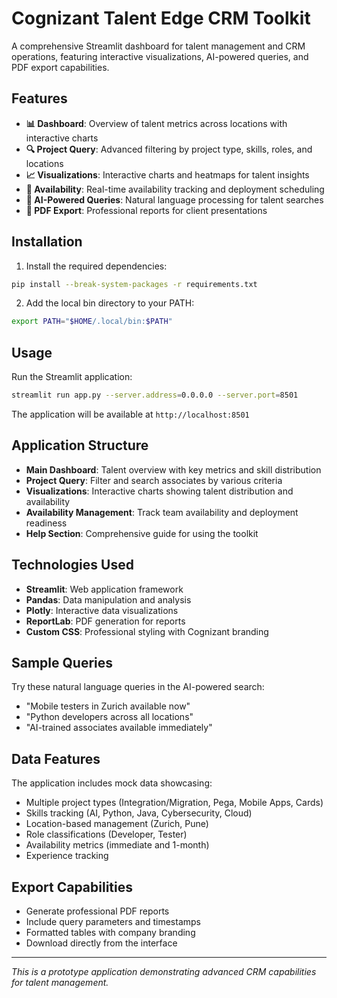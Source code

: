 # Cognizant Talent Edge CRM Toolkit

A comprehensive Streamlit dashboard for talent management and CRM operations, featuring interactive visualizations, AI-powered queries, and PDF export capabilities.

## Features

- **📊 Dashboard**: Overview of talent metrics across locations with interactive charts
- **🔍 Project Query**: Advanced filtering by project type, skills, roles, and locations
- **📈 Visualizations**: Interactive charts and heatmaps for talent insights
- **📅 Availability**: Real-time availability tracking and deployment scheduling
- **🤖 AI-Powered Queries**: Natural language processing for talent searches
- **📄 PDF Export**: Professional reports for client presentations

## Installation

1. Install the required dependencies:
```bash
pip install --break-system-packages -r requirements.txt
```

2. Add the local bin directory to your PATH:
```bash
export PATH="$HOME/.local/bin:$PATH"
```

## Usage

Run the Streamlit application:
```bash
streamlit run app.py --server.address=0.0.0.0 --server.port=8501
```

The application will be available at `http://localhost:8501`

## Application Structure

- **Main Dashboard**: Talent overview with key metrics and skill distribution
- **Project Query**: Filter and search associates by various criteria
- **Visualizations**: Interactive charts showing talent distribution and availability
- **Availability Management**: Track team availability and deployment readiness
- **Help Section**: Comprehensive guide for using the toolkit

## Technologies Used

- **Streamlit**: Web application framework
- **Pandas**: Data manipulation and analysis
- **Plotly**: Interactive data visualizations
- **ReportLab**: PDF generation for reports
- **Custom CSS**: Professional styling with Cognizant branding

## Sample Queries

Try these natural language queries in the AI-powered search:
- "Mobile testers in Zurich available now"
- "Python developers across all locations"
- "AI-trained associates available immediately"

## Data Features

The application includes mock data showcasing:
- Multiple project types (Integration/Migration, Pega, Mobile Apps, Cards)
- Skills tracking (AI, Python, Java, Cybersecurity, Cloud)
- Location-based management (Zurich, Pune)
- Role classifications (Developer, Tester)
- Availability metrics (immediate and 1-month)
- Experience tracking

## Export Capabilities

- Generate professional PDF reports
- Include query parameters and timestamps
- Formatted tables with company branding
- Download directly from the interface

---

*This is a prototype application demonstrating advanced CRM capabilities for talent management.* 